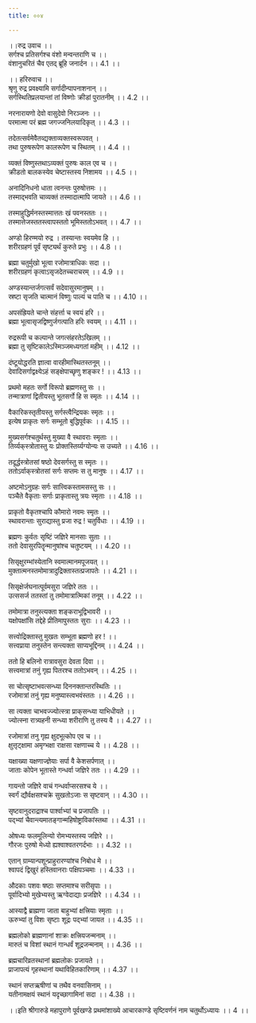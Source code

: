 ```yaml
---
title: ००४

---
```

।।रुद्र उवाच ।।  
सर्गश्च प्रतिसर्गश्च वंशो मन्वन्तराणि च ।।  
वंशानुचरितं चैव एतद्‌ ब्रूहि जनार्दन ।। 4.1 ।।  
  
।। हरिरुवाच ।।  
श्रृणु रुद्र प्रवक्ष्यामि सर्गादीन्पापनाशनान् ।।  
सर्गस्थितिप्रलयान्तां तां विष्णोः क्रीडां पुरातनीम् ।। 4.2 ।।  
  
नरनारायणो देवो वासुदेवो निरञ्जनः ।।  
परमात्मा परं ब्रह्म जगज्जनिलयादिकृत् ।। 4.3 ।।  
  
तदेतत्सर्वमेवैतव्द्यक्ताव्यक्तस्वरूपवत् ।  
तथा पुरुषरूपेण कालरूपेण च स्थितम् ।। 4.4 ।।  
  
व्यक्तं विष्णुस्तथाऽव्यक्तं पुरुषः काल एव च ।।  
क्रीडतो बालकस्येव चेष्टास्तस्य निशामय ।। 4.5 ।।  
  
अनादिनिधनो धाता त्वनन्तः पुरुषोत्तमः ।।  
तस्माद्भवति चाव्यक्तं तस्मादात्मापि जायते ।। 4.6 ।।  
  
तस्माहुद्धिर्मनस्तस्मात्ततः खं पवनस्ततः ।।  
तस्मात्तेजस्ततस्त्वापस्ततो भूमिस्ततोऽभवत् ।। 4.7 ।।  
  
अण्डो हिरण्मयो रुद्र । तस्यान्तः स्वयमेव हि ।।  
शरीरग्रहणं पूर्वं सृष्ट्यर्थं कुरुते प्रभुः ।। 4.8 ।।  
  
ब्रह्मा चतुर्मुखो भूत्वा रजोमात्राधिकः सदा ।।  
शरीरग्रहणं कृत्वाऽसृजदेतच्चराचरम् ।। 4.9 ।।  
  
अण्डस्यान्तर्जगत्सर्वं सदेवासुरमानुषम् ।।  
स्रष्टा सृजति चात्मानं विष्णुः पाल्यं च पाति च ।। 4.10 ।।  
  
अपसंह्रियते चान्ते संहर्त्ता च स्वयं हरि ।।  
ब्रह्मा भूत्वासृजद्विष्णुर्जगत्पाति हरिः स्वयम् ।। 4.11 ।।  
  
रुद्ररूपी च कल्पान्ते जगत्संहरतेऽखिलम् ।।  
ब्रह्मा तु सृष्टिकालेऽस्मिञ्जमध्यगतां महीम् ।। 4.12 ।।  
  
दंष्टूयोद्धरति ज्ञात्वा वारहीमास्थितस्तनूम् ।।  
देवादिसर्गाद्वक्ष्येऽहं सङ्क्षेपाच्छृणु शङ्कर ! ।। 4.13 ।।  
  
प्रथमो महतः सर्गो विरूपो ब्रह्मणस्तु सः ।।  
तन्मात्राणां द्वितीयस्तु भूतसर्गो हि स स्मृतः ।। 4.14 ।।  
  
वैकारिकस्तृतीयस्तु सर्गस्त्वैन्द्रियकः स्मृतः ।।  
इत्येष प्राकृतः सर्गः सम्भूतो बुद्धिपूर्वकः ।। 4.15 ।।  
  
मुख्यसर्गश्चतुर्थस्तु मुख्या वै स्थावराः स्मृताः ।।  
तिर्य्यक्‌स्त्रोतास्तु यः प्रोक्तस्तिर्य्यग्योन्यः स उच्यते ।। 4.16 ।।  
  
तदूर्द्धस्त्रोतसां षष्ठो देवसर्गस्तु स स्मृतः ।।  
ततोऽर्वाक्‌स्त्रोतसां सर्गः सप्तमः स तु मानुषः ।। 4.17 ।।  
  
अष्टमोऽनुग्रहः सर्गः सात्त्विकस्तामसस्तु सः ।।  
पञ्चैते वैकृताः सर्गाः प्राकृतास्तु त्रयः स्मृताः ।। 4.18 ।।  
  
प्राकृतो वैकृतश्चापि कौमारो नवमः स्मृतः ।।  
स्थावरान्ताः सुराद्यास्तु प्रजा रुद्र ! चतुर्विधाः ।। 4.19 ।।  
  
ब्रह्मणः कुर्वतः सृष्टिं जज्ञिरे मानसाः सुताः ।।  
ततो देवासुरपितॄन्मानुषांश्च चतुष्टयम् ।। 4.20 ।।  
  
सिसृक्षुरम्भांस्येतानि स्वमात्मानमपूजयत् ।।  
मुक्तात्मनस्तमोमात्रादुद्रिक्तास्तत्प्रजापतेः ।। 4.21 ।।  
  
सिसृक्षेर्जघनात्पूर्वमसुरा जज्ञिरे ततः ।।  
उत्ससर्ज ततस्तां तु तमोमात्रात्मिकां तनूम् ।। 4.22 ।।  
  
तमोमात्रा तनुस्त्यक्ता शङ्कराभूद्विभावरी ।।  
यक्षोपक्षांसि तद्देहे प्रीतिमापुस्ततः सुराः ।। 4.23 ।।  
  
सत्त्वोद्रिक्तास्तु मुखतः सम्भूता ब्रह्मणो हर ! ।।  
सत्त्वप्राया तनुस्तेन सन्त्यक्ता साप्यभूद्दिनम् ।। 4.24 ।।  
  
ततो हि बलिनो रात्रावसुरा देवता दिवा ।।  
सत्त्वमात्रां तनुं गृह्य पितरश्च ततोऽभवन् ।। 4.25 ।।  
  
सा चोत्सृष्टाभवत्सन्ध्या दिननक्तान्तरस्थितिः ।।  
रजोमात्रां तनुं गृह्य मनुष्यास्त्वभवंस्ततः ।। 4.26 ।।  
  
सा त्यक्ता चाभवज्ज्योत्स्त्रा प्राक्‌सन्ध्या याभिधीयते ।।  
ज्योत्स्ना रात्र्यहनी सन्ध्या शरीराणि तु तस्य वै ।। 4.27 ।।  
  
रजोमात्रां तनु गृह्य क्षुदभूत्कोप एव च ।।  
क्षुत्तृट्‌क्षामा अमृग्भक्षा राक्षसा रक्षणाच्च ये ।। 4.28 ।।  
  
यक्षाख्या यक्षणाज्ज्ञेयाः सर्पा वै केशसर्पणात् ।।  
जाताः कोपेन भूतास्ते गन्धर्वा जज्ञिरे ततः ।। 4.29 ।।  
  
गायन्तो जज्ञिरे वाचं गन्धर्वाप्सरसश्च ये ।।  
स्वर्गं द्यौर्वक्षसश्चक्रे सुखतोऽजाः स सृष्टवान् ।। 4.30 ।।  
  
सृष्टवानुदराद्राश्च पार्श्वाभ्यां च प्रजापतिः ।।  
पद्भ्यां चैवान्त्यमातङ्गान्महिषोष्ट्राविकांस्तथा ।। 4.31 ।।  
  
ओषध्यः फलमूलिन्यो रोमभ्यस्तस्य जज्ञिरे ।।  
गौरजः पुरुषो मेध्यो ह्यश्वाश्वतरगर्दभाः ।। 4.32 ।।  
  
एतान् ग्राम्यान्पशून्प्राहुरारण्यांश्च निबोध मे ।।  
श्वापदं द्विखुरं हस्तिवानराः पक्षिपञ्चमाः ।। 4.33 ।।  
  
औदकाः पशवः षष्ठाः सप्तमाश्च सरीसृपाः ।।  
पूर्वादिभ्यो मुखेभ्यस्तु ऋग्वेदाद्याः प्रजज्ञिरे ।। 4.34 ।।  
  
आस्याद्वै ब्राह्मणा जाता बाहुभ्यां क्षत्त्रियाः स्मृताः ।।  
ऊरुभ्यां तु विशः सृष्टाः शूद्रः पद्भ्यां जायत ।। 4.35 ।।  
  
ब्रह्मलोको ब्राह्मणानां शाक्रः क्षत्त्रियजन्मनाम् ।।  
मारुतं च विशां स्थानं गान्धर्वं शूद्रजन्मनाम् ।। 4.36 ।।  
  
ब्रह्मचारिव्रतस्थानां ब्रह्मलोकः प्रजायते ।।  
प्राजापत्यं गृहस्थानां यथाविहितकारिणाम् ।। 4.37 ।।  
  
स्थानं सप्तऋषीणां च तथैव वनवासिनाम् ।।  
यतीनामक्षयं स्थानं यदृच्छागामिनां सदा ।। 4.38 ।।  
  
।।इति श्रीगारुडे महापुराणे पूर्वखण्डे प्रथमांशाख्ये आचारकाण्डे सृष्टिवर्णनं नाम चतुर्थोऽध्यायः ।। 4 ।।